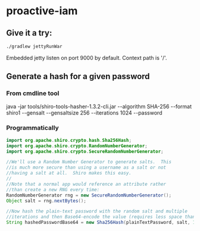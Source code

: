 # proactive-iam

## Give it a try:

```bash
./gradlew jettyRunWar
```

Embedded jetty listen on port 9000 by default. Context path is '/'.

## Generate a hash for a given password

### From cmdline tool

java -jar tools/shiro-tools-hasher-1.3.2-cli.jar --algorithm SHA-256 --format shiro1 --gensalt --gensaltsize 256 --iterations 1024 --password

### Programmatically

```java
import org.apache.shiro.crypto.hash.Sha256Hash;
import org.apache.shiro.crypto.RandomNumberGenerator;
import org.apache.shiro.crypto.SecureRandomNumberGenerator;

//We'll use a Random Number Generator to generate salts.  This
//is much more secure than using a username as a salt or not
//having a salt at all.  Shiro makes this easy.
//
//Note that a normal app would reference an attribute rather
//than create a new RNG every time:
RandomNumberGenerator rng = new SecureRandomNumberGenerator();
Object salt = rng.nextBytes();

//Now hash the plain-text password with the random salt and multiple
//iterations and then Base64-encode the value (requires less space than Hex):
String hashedPasswordBase64 = new Sha256Hash(plainTextPassword, salt, 1024).toBase64();
```
